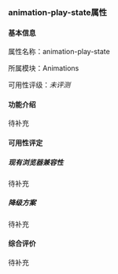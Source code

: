 ### animation-play-state属性

#### 基本信息

属性名称：animation-play-state

所属模块：Animations

可用性评级：*未评测*

#### 功能介绍

待补充

#### 可用性评定

##### 现有浏览器兼容性

待补充

##### 降级方案

待补充

#### 综合评价

待补充